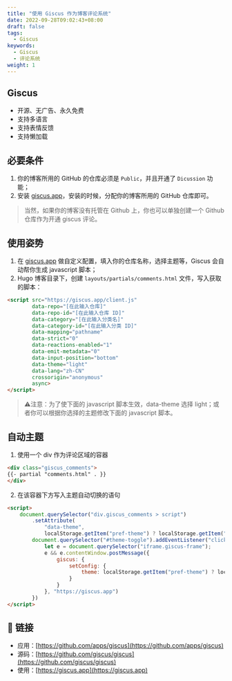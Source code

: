 ```yaml
---
title: "使用 Giscus 作为博客评论系统"
date: 2022-09-28T09:02:43+08:00
draft: false
tags:
  - Giscus
keywords:
  - Giscus
  - 评论系统
weight: 1
---
```


## Giscus
- 开源、无广告、永久免费
- 支持多语言
- 支持表情反馈
- 支持懒加载

## 必要条件
1. 你的博客所用的 GitHub 的仓库必须是 `Public`，并且开通了 `Dicussion` 功能；
2. 安装 [giscus.app](https://github.com/apps/giscus)，安装的时候，分配你的博客所用的 GitHub 仓库即可。
> 当然，如果你的博客没有托管在 Github 上，你也可以单独创建一个 Github 仓库作为开通 giscus 评论。

## 使用姿势
1. 在 [giscus.app](https://giscus.app/) 做自定义配置，填入你的仓库名称，选择主题等，Giscus 会自动帮你生成 javascript 脚本；
2. Hugo 博客目录下，创建 `layouts/partials/comments.html` 文件，写入获取的脚本：
```html
<script src="https://giscus.app/client.js"
        data-repo="[在此输入仓库]"
        data-repo-id="[在此输入仓库 ID]"
        data-category="[在此输入分类名]"
        data-category-id="[在此输入分类 ID]"
        data-mapping="pathname"
        data-strict="0"
        data-reactions-enabled="1"
        data-emit-metadata="0"
        data-input-position="bottom"
        data-theme="light"
        data-lang="zh-CN"
        crossorigin="anonymous"
        async>
</script>
```

>   ⚠️注意：为了使下面的 javascript 脚本生效，data-theme 选择 light；或者你可以根据你选择的主题修改下面的 javascript 脚本。

## 自动主题

1. 使用一个 div 作为评论区域的容器
```html
<div class="giscus_comments">
{{- partial "comments.html" . }}
</div>
```
2. 在该容器下方写入主题自动切换的语句
```html
<script>
    document.querySelector("div.giscus_comments > script")
        .setAttribute(
            "data-theme",
            localStorage.getItem("pref-theme") ? localStorage.getItem("pref-theme") : window.matchMedia("(prefers-color-scheme: dark)").matches ? "dark" : "light"),
        document.querySelector("#theme-toggle").addEventListener("click", () => {
            let e = document.querySelector("iframe.giscus-frame");
            e && e.contentWindow.postMessage({
                giscus: {
                    setConfig: {
                        theme: localStorage.getItem("pref-theme") ? localStorage.getItem("pref-theme") === "dark" ? "light" : "dark" : document.body.className.includes("dark") ? "light" : "dark"
                    }
                }
            }, "https://giscus.app")
        })
</script>
```

## 🔗 链接

- 应用：[https://github.com/apps/giscus](https://github.com/apps/giscus)
- 源码：[https://github.com/giscus/giscus](https://github.com/giscus/giscus)
- 使用：[https://giscus.app](https://giscus.app)

